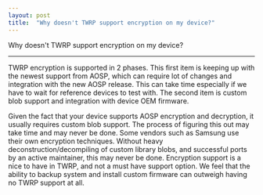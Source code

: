 ```yaml
---
layout: post
title:  "Why doesn't TWRP support encryption on my device?"
---
```


<div class='page-heading'>Why doesn't TWRP support encryption on my device?</div>
<hr />
<p>TWRP encryption is supported in 2 phases. This first item is keeping up with the newest support from AOSP, which can require lot of changes and integration with the new AOSP release. This can take time especially if we have to wait for reference devices to test with. The second item is custom blob support and integration with device OEM firmware.</p>
<p>Given the fact that your device supports AOSP encryption and decryption, it usually requires custom blob support. The process of figuring this out may take time and may never be done. Some vendors such as Samsung use their own encryption techniques. Without heavy deconstruction/decompiling of custom library blobs, and successful ports by an active maintainer, this may never be done. Encryption support is a nice to have in TWRP, and not a must have support option. We feel that the ability to backup system and install custom firmware can outweigh having no TWRP support at all.</p>
